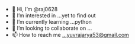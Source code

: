 - 👋 Hi, I’m @raj0628
- 👀 I’m interested in ...yet to find out
- 🌱 I’m currently learning ...python
- 💞️ I’m looking to collaborate on ...
- 📫 How to reach me ...yuvrajarya53@gmail.com

<!---
raj0628/raj0628 is a ✨ special ✨ repository because its `README.md` (this file) appears on your GitHub profile.
You can click the Preview link to take a look at your changes.
--->
